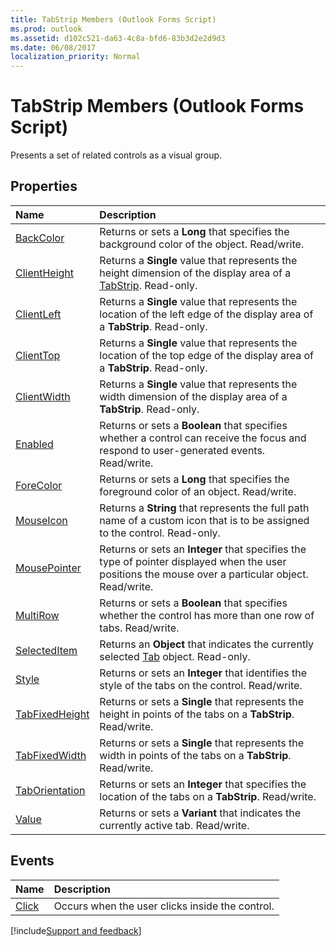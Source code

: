 ```yaml
---
title: TabStrip Members (Outlook Forms Script)
ms.prod: outlook
ms.assetid: d102c521-da63-4c8a-bfd6-83b3d2e2d9d3
ms.date: 06/08/2017
localization_priority: Normal
---
```



# TabStrip Members (Outlook Forms Script)

Presents a set of related controls as a visual group.


## Properties



|Name|Description|
|:-----|:-----|
| [BackColor](Outlook.tabstrip.backcolor.md)|Returns or sets a  **Long** that specifies the background color of the object. Read/write.|
| [ClientHeight](Outlook.tabstrip.clientheight.md)|Returns a  **Single** value that represents the height dimension of the display area of a [TabStrip](Outlook.tabstrip.md). Read-only.|
| [ClientLeft](Outlook.tabstrip.clientleft.md)|Returns a  **Single** value that represents the location of the left edge of the display area of a **TabStrip**. Read-only.|
| [ClientTop](Outlook.tabstrip.clienttop.md)|Returns a  **Single** value that represents the location of the top edge of the display area of a **TabStrip**. Read-only.|
| [ClientWidth](Outlook.tabstrip.clientwidth.md)|Returns a  **Single** value that represents the width dimension of the display area of a **TabStrip**. Read-only.|
| [Enabled](Outlook.tabstrip.enabled.md)|Returns or sets a  **Boolean** that specifies whether a control can receive the focus and respond to user-generated events. Read/write.|
| [ForeColor](Outlook.tabstrip.forecolor.md)|Returns or sets a  **Long** that specifies the foreground color of an object. Read/write.|
| [MouseIcon](Outlook.tabstrip.mouseicon.md)|Returns a  **String** that represents the full path name of a custom icon that is to be assigned to the control. Read-only.|
| [MousePointer](Outlook.tabstrip.mousepointer.md)|Returns or sets an  **Integer** that specifies the type of pointer displayed when the user positions the mouse over a particular object. Read/write.|
| [MultiRow](Outlook.tabstrip.multirow.md)|Returns or sets a  **Boolean** that specifies whether the control has more than one row of tabs. Read/write.|
| [SelectedItem](Outlook.tabstrip.selecteditem.md)|Returns an  **Object** that indicates the currently selected [Tab](Outlook.tab.md) object. Read-only.|
| [Style](Outlook.tabstrip.style.md)|Returns or sets an  **Integer** that identifies the style of the tabs on the control. Read/write.|
| [TabFixedHeight](Outlook.tabstrip.tabfixedheight.md)|Returns or sets a  **Single** that represents the height in points of the tabs on a **TabStrip**. Read/write.|
| [TabFixedWidth](Outlook.tabstrip.tabfixedwidth.md)|Returns or sets a  **Single** that represents the width in points of the tabs on a **TabStrip**. Read/write.|
| [TabOrientation](Outlook.tabstrip.taborientation.md)|Returns or sets an  **Integer** that specifies the location of the tabs on a **TabStrip**. Read/write.|
| [Value](Outlook.tabstrip.value.md)|Returns or sets a  **Variant** that indicates the currently active tab. Read/write.|



## Events



|Name|Description|
|:-----|:-----|
| [Click](Outlook.tabstrip.click.md)|Occurs when the user clicks inside the control.|

[!include[Support and feedback](~/includes/feedback-boilerplate.md)]